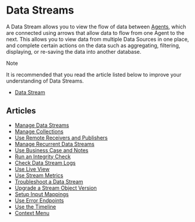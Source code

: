 # Data Streams

A Data Stream allows you to view the flow of data between [Agents](../../concepts/agent/), which are connected using arrows that allow data to flow from one Agent to the next. This allows you to view data from multiple Data Sources in one place, and complete certain actions on the data such as aggregating, filtering, displaying, or re-saving the data into another database.

> [!NOTE]
> It is recommended that you read the article listed below to improve your understanding of Data Streams.
>
> * [Data Stream](../../concepts/data-stream/)

## Articles

* [Manage Data Streams](manage-data-streams.md)
* [Manage Collections](manage-collections.md)
* [Use Remote Receivers and Publishers](remote-receivers-and-publishers.md)
* [Manage Recurrent Data Streams](manage-recurrent-data-streams.md)
* [Use Business Case and Notes](use-business-case-and-notes.md)
* [Run an Integrity Check](run-an-integrity-check.md)
* [Check Data Stream Logs](check-data-stream-logs.md)
* [Use Live View](use-live-view.md)
* [Use Stream Metrics](use-stream-metrics.md)
* [Troubleshoot a Data Stream](troubleshoot-a-data-stream.md)
* [Upgrade a Stream Object Version](upgrade-a-stream-object-version.md)
* [Setup Input Mappings](setup-input-mappings.md)
* [Use Error Endpoints](use-error-endpoints.md)
* [Use the Timeline](use-the-timeline.md)
* [Context Menu](context-menu.md)
